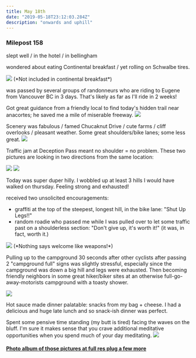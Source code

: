 ```yaml
---
title: May 18th
date: "2019-05-18T23:12:03.284Z"
description: "onwards and uphill"
---
```



### Milepost 158

slept well / in the hotel / in bellingham

wondered about eating Continental breakfast / yet rolling on Schwalbe tires.

<img src=/pictures/18may/pecanmountain.jpg>
(*Not included in continental breakfast*)

<p>

was passed by several groups of randonneurs who are riding to Eugene from Vancouver BC in 3 days.  That's likely as far as I'll ride in 2 weeks!

Got great guidance from a friendly local to find today's hidden trail near anacortes; he saved me a mile of miserable freeway.
<img src=/pictures/18may/chuckanut.jpg>

Scenery was fabulous / famed Chucaknut Drive / cute farms / cliff overlooks / pleasant weather.
Some great shoulders/bike lanes; some less great. 
<img src=/pictures/18may/sideways.jpg>

Traffic jam at Deception Pass meant no shoulder = no problem.  These two pictures are looking in two directions from the same location:

<img src=/pictures/18may/deceptionselfie.jpg>
<img src=/pictures/18may/otherbluffpano.jpg>

Today was super duper hilly.  I wobbled up at least 3 hills I would have walked on thursday.  Feeling strong and exhausted! 

received two unsolicited encouragements:
- graffiti at the top of the steepest, longest hill, in the bike lane:  "Shut Up Legs!!"
- random roadie who passed me while I was pulled over to let some traffic past on a shoulderless section: "Don't give up, it's worth it!" (it was, in fact, worth it.)


<img src=/pictures/18may/bombsaway.jpg>
(*Nothing says welcome like weapons!*)

Pulling up to the campground 30 seconds after other cyclists after passing 2 "campground full" signs was slightly stressful, especially since the campground was down a big hill and legs were exhausted.  Then becoming friendly neighbors in some great hiker/biker sites at an otherwise full-go-away-motorists campground with a toasty shower.

<img src=/pictures/18may/scenic-battery.jpg>

Hot sauce made dinner palatable: snacks from my bag + cheese.  I had a delicious and huge late lunch and so snack-ish dinner was perfect.

Spent some pensive time standing (my butt is tired) facing the waves on the bluff.  I'm sure it makes sense that you crave additional meditative opportunities when you spend much of your day meditating.
<img src=/pictures/18may/bluff-pano.jpg>

#### [Photo album of those pictures at full res plug a few more](https://photos.app.goo.gl/HfGq1jXe2JXa7Bg37)
